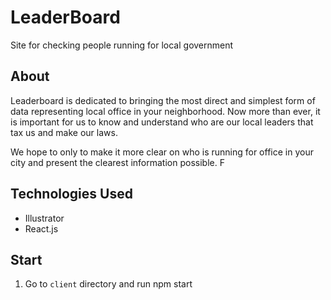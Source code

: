 # LeaderBoard

Site for checking people running for local government

## About

Leaderboard is dedicated to bringing the most direct and simplest form
of data representing local office in your neighborhood. Now more than
ever, it is important for us to know and understand who are our local
leaders that tax us and make our laws.

We hope to only to make it more clear on who is running for office in
your city and present the clearest information possible. F


## Technologies Used
- Illustrator
- React.js


## Start

1. Go to `client` directory and run npm start


